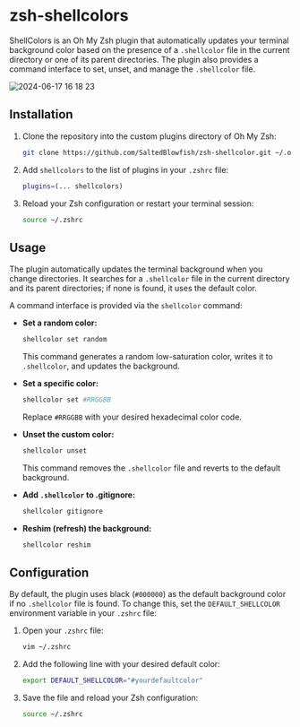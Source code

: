 # zsh-shellcolors

ShellColors is an Oh My Zsh plugin that automatically updates your terminal background color based
on the presence of a `.shellcolor` file in the current directory or one of its parent directories.
The plugin also provides a command interface to set, unset, and manage the `.shellcolor` file.

![2024-06-17 16 18 23](https://github.com/SaltedBlowfish/zsh-shellcolor/assets/6200478/33c1cf81-8e9c-423c-94e8-2d78fc0cb366)

## Installation

1. Clone the repository into the custom plugins directory of Oh My Zsh:

    ```sh
    git clone https://github.com/SaltedBlowfish/zsh-shellcolor.git ~/.oh-my-zsh/custom/plugins/shellcolors
    ```

2. Add `shellcolors` to the list of plugins in your `.zshrc` file:

    ```sh
    plugins=(... shellcolors)
    ```

3. Reload your Zsh configuration or restart your terminal session:

    ```sh
    source ~/.zshrc
    ```

## Usage

The plugin automatically updates the terminal background when you change directories. It searches
for a `.shellcolor` file in the current directory and its parent directories; if none is found, it
uses the default color.

A command interface is provided via the `shellcolor` command:

- **Set a random color:**

    ```sh
    shellcolor set random
    ```

    This command generates a random low-saturation color, writes it to `.shellcolor`, and updates
    the background.

- **Set a specific color:**

    ```sh
    shellcolor set #RRGGBB
    ```

    Replace `#RRGGBB` with your desired hexadecimal color code.

- **Unset the custom color:**

    ```sh
    shellcolor unset
    ```

    This command removes the `.shellcolor` file and reverts to the default background.

- **Add `.shellcolor` to .gitignore:**

    ```sh
    shellcolor gitignore
    ```

- **Reshim (refresh) the background:**

    ```sh
    shellcolor reshim
    ```

## Configuration

By default, the plugin uses black (`#000000`) as the default background color if no `.shellcolor`
file is found. To change this, set the `DEFAULT_SHELLCOLOR` environment variable in your `.zshrc`
file:

1. Open your `.zshrc` file:

    ```sh
    vim ~/.zshrc
    ```

2. Add the following line with your desired default color:

    ```sh
    export DEFAULT_SHELLCOLOR="#yourdefaultcolor"
    ```

3. Save the file and reload your Zsh configuration:

    ```sh
    source ~/.zshrc
    ```
